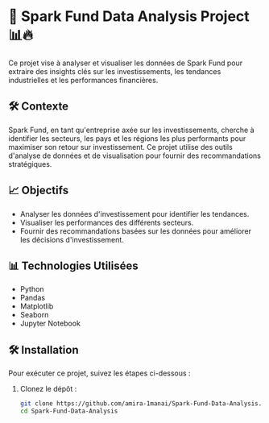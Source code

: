 # 💼 Spark Fund Data Analysis Project 📊🔥  

Ce projet vise à analyser et visualiser les données de Spark Fund pour extraire des insights clés sur les investissements, les tendances industrielles et les performances financières.  

## 🛠️ Contexte  

Spark Fund, en tant qu'entreprise axée sur les investissements, cherche à identifier les secteurs, les pays et les régions les plus performants pour maximiser son retour sur investissement. Ce projet utilise des outils d'analyse de données et de visualisation pour fournir des recommandations stratégiques.

## 📈 Objectifs  

- Analyser les données d'investissement pour identifier les tendances.
- Visualiser les performances des différents secteurs.
- Fournir des recommandations basées sur les données pour améliorer les décisions d'investissement.

## 📊 Technologies Utilisées  

- Python
- Pandas
- Matplotlib
- Seaborn
- Jupyter Notebook

## 🛠️ Installation  

Pour exécuter ce projet, suivez les étapes ci-dessous :

1. Clonez le dépôt :
   ```bash
   git clone https://github.com/amira-1manai/Spark-Fund-Data-Analysis.git
   cd Spark-Fund-Data-Analysis
